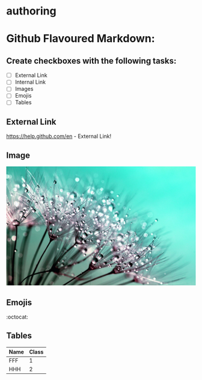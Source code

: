 # authoring

# Github Flavoured Markdown:


## Create checkboxes with the following tasks:
  - [ ] External Link
  - [ ] Internal Link
  - [ ] Images
  - [ ]  Emojis
  - [ ]  Tables
  
## External Link
https://help.github.com/en - External Link!

## Image
![Photo](/dandelion-445228_1920.jpg)

## Emojis
 :octocat:
 
## Tables
Name| Class
--- | -----
FFF|1
HHH | 2
